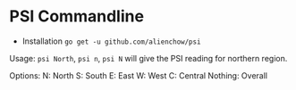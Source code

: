 # PSI Commandline

* Installation
`go get -u github.com/alienchow/psi`

Usage:
`psi North`, `psi n`, `psi N` will give the PSI reading for northern region.

Options:
N: North
S: South
E: East
W: West
C: Central
Nothing: Overall


